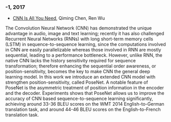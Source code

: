 ### -1, 2017
- [CNN Is All You Need](http://arxiv.org/abs/1712.09662v1), Qiming Chen, Ren Wu

The Convolution Neural Network (CNN) has demonstrated the unique advantage in
audio, image and text learning; recently it has also challenged Recurrent
Neural Networks (RNNs) with long short-term memory cells (LSTM) in
sequence-to-sequence learning, since the computations involved in CNN are
easily parallelizable whereas those involved in RNN are mostly sequential,
leading to a performance bottleneck. However, unlike RNN, the native CNN lacks
the history sensitivity required for sequence transformation; therefore
enhancing the sequential order awareness, or position-sensitivity, becomes the
key to make CNN the general deep learning model. In this work we introduce an
extended CNN model with strengthen position-sensitivity, called PoseNet. A
notable feature of PoseNet is the asymmetric treatment of position information
in the encoder and the decoder. Experiments shows that PoseNet allows us to
improve the accuracy of CNN based sequence-to-sequence learning significantly,
achieving around 33-36 BLEU scores on the WMT 2014 English-to-German
translation task, and around 44-46 BLEU scores on the English-to-French
translation task.


